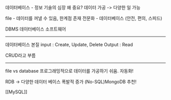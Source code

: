 
데이터베이스 - 정보 기술의 심장
왜 중요? 데이터 가공 -> 다양한 일 가능

file - 데이터를 꺼낼 수 있음, 한계점 존재
전문화 -  데이터베이스 (안전, 편의, 스피드)

DBMS 데이터베이스 소프트웨어

---
데이터베이스 본질
input : Create, Update, Delete
Output : Read

CRUD라고 부름

---
file vs database
프로그래밍적으로 데이터를 가공하기 쉬움.
자동화!

RDB -> 다양한 데이터 베이스 폭발적 증가 (No-SQL)MongoDB 추천!

[[MySQL]]